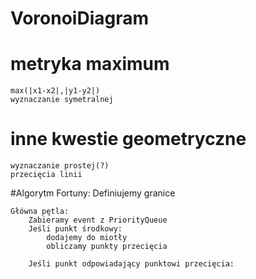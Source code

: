 # VoronoiDiagram


# metryka maximum <br>
  	max(|x1-x2|,|y1-y2|) 
  	wyznaczanie symetralnej 
# inne kwestie geometryczne <br>
  	wyznaczanie prostej(?)  
  	przecięcia linii 
	
#Algorytm Fortuny:
	Definiujemy granice
	
	Główna pętla:
		Zabieramy event z PriorityQueue
		Jeśli punkt środkowy:
			dodajemy do miotły
			obliczamy punkty przecięcia
			
		Jeśli punkt odpowiadający punktowi przecięcia:
			

